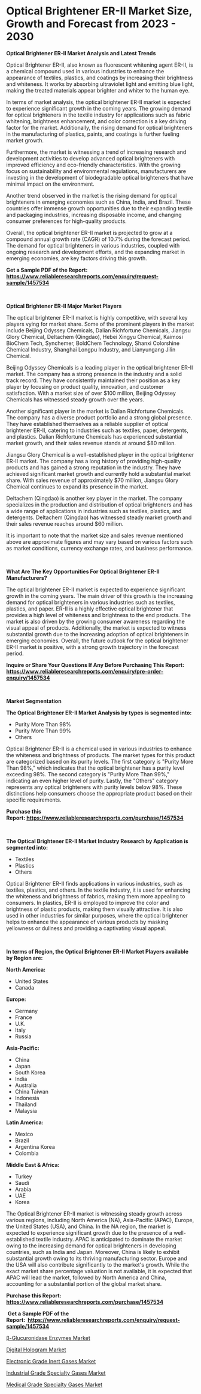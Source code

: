 <p><h1>Optical Brightener ER-II Market Size, Growth and Forecast from 2023 - 2030</h1></p><p><strong>Optical Brightener ER-II Market Analysis and Latest Trends</strong></p>
<p><p>Optical Brightener ER-II, also known as fluorescent whitening agent ER-II, is a chemical compound used in various industries to enhance the appearance of textiles, plastics, and coatings by increasing their brightness and whiteness. It works by absorbing ultraviolet light and emitting blue light, making the treated materials appear brighter and whiter to the human eye.</p><p>In terms of market analysis, the optical brightener ER-II market is expected to experience significant growth in the coming years. The growing demand for optical brighteners in the textile industry for applications such as fabric whitening, brightness enhancement, and color correction is a key driving factor for the market. Additionally, the rising demand for optical brighteners in the manufacturing of plastics, paints, and coatings is further fueling market growth.</p><p>Furthermore, the market is witnessing a trend of increasing research and development activities to develop advanced optical brighteners with improved efficiency and eco-friendly characteristics. With the growing focus on sustainability and environmental regulations, manufacturers are investing in the development of biodegradable optical brighteners that have minimal impact on the environment.</p><p>Another trend observed in the market is the rising demand for optical brighteners in emerging economies such as China, India, and Brazil. These countries offer immense growth opportunities due to their expanding textile and packaging industries, increasing disposable income, and changing consumer preferences for high-quality products.</p><p>Overall, the optical brightener ER-II market is projected to grow at a compound annual growth rate (CAGR) of 10.7% during the forecast period. The demand for optical brighteners in various industries, coupled with ongoing research and development efforts, and the expanding market in emerging economies, are key factors driving this growth.</p></p>
<p><strong>Get a Sample PDF of the Report:&nbsp; <a href="https://www.reliableresearchreports.com/enquiry/request-sample/1457534">https://www.reliableresearchreports.com/enquiry/request-sample/1457534</a></strong></p>
<p>&nbsp;</p>
<p><strong>Optical Brightener ER-II Major Market Players</strong></p>
<p><p>The optical brightener ER-II market is highly competitive, with several key players vying for market share. Some of the prominent players in the market include Beijing Odyssey Chemicals, Dalian Richfortune Chemicals, Jiangsu Glory Chemical, Deltachem (Qingdao), Hebei Xingyu Chemical, Kaimosi BioChem Tech, Synchemer, BoldChem Technology, Shanxi Colorshine Chemical Industry, Shanghai Longpu Industry, and Lianyungang Jilin Chemical.</p><p>Beijing Odyssey Chemicals is a leading player in the optical brightener ER-II market. The company has a strong presence in the industry and a solid track record. They have consistently maintained their position as a key player by focusing on product quality, innovation, and customer satisfaction. With a market size of over $100 million, Beijing Odyssey Chemicals has witnessed steady growth over the years.</p><p>Another significant player in the market is Dalian Richfortune Chemicals. The company has a diverse product portfolio and a strong global presence. They have established themselves as a reliable supplier of optical brightener ER-II, catering to industries such as textiles, paper, detergents, and plastics. Dalian Richfortune Chemicals has experienced substantial market growth, and their sales revenue stands at around $80 million.</p><p>Jiangsu Glory Chemical is a well-established player in the optical brightener ER-II market. The company has a long history of providing high-quality products and has gained a strong reputation in the industry. They have achieved significant market growth and currently hold a substantial market share. With sales revenue of approximately $70 million, Jiangsu Glory Chemical continues to expand its presence in the market.</p><p>Deltachem (Qingdao) is another key player in the market. The company specializes in the production and distribution of optical brighteners and has a wide range of applications in industries such as textiles, plastics, and detergents. Deltachem (Qingdao) has witnessed steady market growth and their sales revenue reaches around $60 million.</p><p>It is important to note that the market size and sales revenue mentioned above are approximate figures and may vary based on various factors such as market conditions, currency exchange rates, and business performance.</p></p>
<p>&nbsp;</p>
<p><strong>What Are The Key Opportunities For Optical Brightener ER-II Manufacturers?</strong></p>
<p><p>The optical brightener ER-II market is expected to experience significant growth in the coming years. The main driver of this growth is the increasing demand for optical brighteners in various industries such as textiles, plastics, and paper. ER-II is a highly effective optical brightener that provides a high level of whiteness and brightness to the end products. The market is also driven by the growing consumer awareness regarding the visual appeal of products. Additionally, the market is expected to witness substantial growth due to the increasing adoption of optical brighteners in emerging economies. Overall, the future outlook for the optical brightener ER-II market is positive, with a strong growth trajectory in the forecast period.</p></p>
<p><strong>Inquire or Share Your Questions If Any Before Purchasing This Report: <a href="https://www.reliableresearchreports.com/enquiry/pre-order-enquiry/1457534">https://www.reliableresearchreports.com/enquiry/pre-order-enquiry/1457534</a></strong></p>
<p>&nbsp;</p>
<p><strong>Market Segmentation</strong></p>
<p><strong>The Optical Brightener ER-II Market Analysis by types is segmented into:</strong></p>
<p><ul><li>Purity More Than 98%</li><li>Purity More Than 99%</li><li>Others</li></ul></p>
<p><p>Optical Brightener ER-II is a chemical used in various industries to enhance the whiteness and brightness of products. The market types for this product are categorized based on its purity levels. The first category is "Purity More Than 98%," which indicates that the optical brightener has a purity level exceeding 98%. The second category is "Purity More Than 99%," indicating an even higher level of purity. Lastly, the "Others" category represents any optical brighteners with purity levels below 98%. These distinctions help consumers choose the appropriate product based on their specific requirements.</p></p>
<p><strong>Purchase this Report:&nbsp;<a href="https://www.reliableresearchreports.com/purchase/1457534">https://www.reliableresearchreports.com/purchase/1457534</a></strong></p>
<p>&nbsp;</p>
<p><strong>The Optical Brightener ER-II Market Industry Research by Application is segmented into:</strong></p>
<p><ul><li>Textiles</li><li>Plastics</li><li>Others</li></ul></p>
<p><p>Optical Brightener ER-II finds applications in various industries, such as textiles, plastics, and others. In the textile industry, it is used for enhancing the whiteness and brightness of fabrics, making them more appealing to consumers. In plastics, ER-II is employed to improve the color and brightness of plastic products, making them visually attractive. It is also used in other industries for similar purposes, where the optical brightener helps to enhance the appearance of various products by masking yellowness or dullness and providing a captivating visual appeal.</p></p>
<p>&nbsp;</p>
<p><strong>In terms of Region, the Optical Brightener ER-II Market Players available by Region are:</strong></p>
<p>
    <p> <strong> North America: </strong>
        <ul>
            <li>United States</li>
            <li>Canada</li>
        </ul>
        </p> 
    <p> <strong> Europe: </strong>
        <ul>
            <li>Germany</li>
            <li>France</li>
            <li>U.K.</li>
            <li>Italy</li>
            <li>Russia</li>
        </ul>
        </p> 
    <p> <strong> Asia-Pacific: </strong>
        <ul>
            <li>China</li>
            <li>Japan</li>
            <li>South Korea</li>
            <li>India</li>
            <li>Australia</li>
            <li>China Taiwan</li>
            <li>Indonesia</li>
            <li>Thailand</li>
            <li>Malaysia</li>
        </ul>
        </p> 
    <p> <strong> Latin America: </strong>
        <ul>
            <li>Mexico</li>
            <li>Brazil</li>
            <li>Argentina Korea</li>
            <li>Colombia</li>
        </ul>
        </p> 
    <p> <strong> Middle East & Africa: </strong>
        <ul>
            <li>Turkey</li>
            <li>Saudi</li>
            <li>Arabia</li>
            <li>UAE</li>
            <li>Korea</li>
        </ul>
    </p>
    </p>
<p><p>The Optical Brightener ER-II market is witnessing steady growth across various regions, including North America (NA), Asia-Pacific (APAC), Europe, the United States (USA), and China. In the NA region, the market is expected to experience significant growth due to the presence of a well-established textile industry. APAC is anticipated to dominate the market owing to the increasing demand for optical brighteners in developing countries, such as India and Japan. Moreover, China is likely to exhibit substantial growth owing to its thriving manufacturing sector. Europe and the USA will also contribute significantly to the market's growth. While the exact market share percentage valuation is not available, it is expected that APAC will lead the market, followed by North America and China, accounting for a substantial portion of the global market share.</p></p>
<p><strong>Purchase this Report: <a href="https://www.reliableresearchreports.com/purchase/1457534">https://www.reliableresearchreports.com/purchase/1457534</a></strong></p>
<p>&nbsp;<strong>Get a Sample PDF of the Report:&nbsp;&nbsp;<a href="https://www.reliableresearchreports.com/enquiry/request-sample/1457534">https://www.reliableresearchreports.com/enquiry/request-sample/1457534</a></strong></p>
<p><strong></strong></p>
<p><p><a href="https://github.com/ruslanpoljakovrd177/Market-Research-Report-List-1/blob/main/b-glucuronidase-enzymes-market.md">β-Glucuronidase Enzymes Market</a></p><p><a href="https://github.com/gulaimolin/Market-Research-Report-List-1/blob/main/digital-hologram-market.md">Digital Hologram Market</a></p><p><a href="https://medium.com/@geoanderson1978/electronic-grade-inert-gases-market-exploring-market-share-market-trends-and-future-growth-46707e99737b">Electronic Grade Inert Gases Market</a></p><p><a href="https://medium.com/@mariliehowe/industrial-grade-specialty-gases-market-report-reveals-the-latest-trends-and-growth-opportunities-02c751575de8">Industrial Grade Specialty Gases Market</a></p><p><a href="https://medium.com/@caligoldner/medical-grade-specialty-gases-market-analysis-its-cagr-market-segmentation-and-global-industry-9dbd8e6dcbd5">Medical Grade Specialty Gases Market</a></p></p>